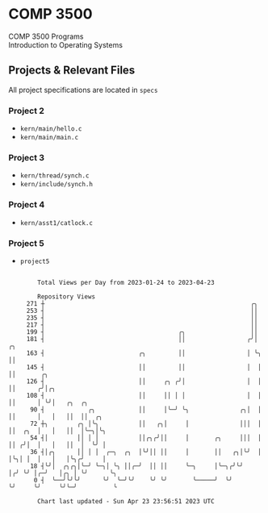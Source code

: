 # COMP 3500
COMP 3500 Programs  
Introduction to Operating Systems  
## Projects & Relevant Files
All project specifications are located in `specs`
### Project 2
- `kern/main/hello.c`
- `kern/main/main.c`
### Project 3
- `kern/thread/synch.c`
- `kern/include/synch.h`
### Project 4
- `kern/asst1/catlock.c`
### Project 5
- `project5`

```

        Total Views per Day from 2023-01-24 to 2023-04-23

        Repository Views
     271 ┼                                                         ╭╮
     253 ┤                                                         ││
     235 ┤                                                         ││
     217 ┤                                                         ││
     199 ┤                                     ╭╮                  ││
     181 ┤                                     ││                 ╭╯│  ╭╮
     163 ┤                          ╭╮         ││                 │ ╰╮ ││
     145 ┤                          ││         ││                 │  │ ││       ╭╮
     126 ┤                          ││     ╭╮ ╭╯│                 │  │ ││      ╭╯│╭╮
     108 ┤                          ││     ││ │ │                 │  │ ││      │ ╰╯│   ╭╮  ╭╮
      90 ┤            ╭╮            ││     │╰─╯ ╰╮              ╭╮│  │ ││      │   │   ││  ││  ╭╮
      72 ┼╮        ╭╮ │╰╮           ││   ╭╮│     │              │││  │ ││  ╭╮  │   │   ││  │╰─╮│╰╮
      54 ┤│        ││ │ │           ││╭╮╭╯││     │       ╭╮     │││  │ ││ ╭╯│  │   │   ││  │  ╰╯ │
      36 ┤│╭╮      ││ │ │  ╭─╮  ╭╮  │╰╯││ ││     │       ││   ╭╮│╰╯  │ │╰╮│ │  │   │   │╰╮╭╯     │
      18 ┤╰╯│  ╭╮╭╮│╰─╯ ╰─╮│ ╰╮ ││╭─╯  ││ ││     ╰─╮     │╰─╮╭╯╰╯    │╭╯ ╰╯ │╭─╯   │╭╮ │ ╰╯      ╰╮
       0 ┤  ╰──╯╰╯╰╯      ╰╯  ╰─╯╰╯    ╰╯ ╰╯       ╰─────╯  ╰╯       ╰╯     ╰╯     ╰╯╰─╯          ╰

        Chart last updated - Sun Apr 23 23:56:51 2023 UTC
        
```
